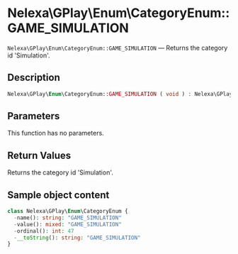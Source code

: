 # Nelexa\GPlay\Enum\CategoryEnum::GAME_SIMULATION
`Nelexa\GPlay\Enum\CategoryEnum::GAME_SIMULATION` — Returns the category id 'Simulation'.

## Description
```php
Nelexa\GPlay\Enum\CategoryEnum::GAME_SIMULATION ( void ) : Nelexa\GPlay\Enum\CategoryEnum
```

## Parameters
This function has no parameters.

## Return Values
Returns the category id 'Simulation'.

## Sample object content
```php
class Nelexa\GPlay\Enum\CategoryEnum {
  -name(): string: "GAME_SIMULATION"
  -value(): mixed: "GAME_SIMULATION"
  -ordinal(): int: 47
  -__toString(): string: "GAME_SIMULATION"
}
```
